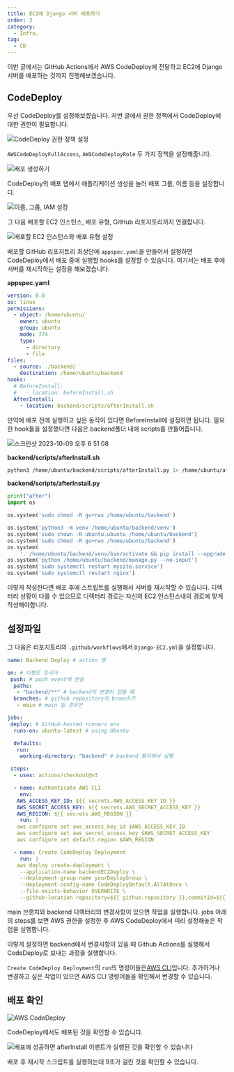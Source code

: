 ```yaml
---
title: EC2에 Django 서버 배포하기
order: 3
category:
  - Infra.
tag:
  - CD
---
```


이번 글에서는 GitHub Actions에서 AWS CodeDeploy에 전달하고 EC2에 Django 서버를 배포하는 것까지 진행해보겠습니다.

## CodeDeploy

우선 CodeDeploy를 설정해보겠습니다.
저번 글에서 권한 정책에서 CodeDeploy에 대한 권한이 필요합니다.

![CodeDeploy 권한 정책 설정](https://github.com/Zamoca42/blog/assets/96982072/45fce0a4-8a7a-41fb-ad82-1a334a6be19b)

`AWSCodeDeployFullAccess`, `AWSCodeDeployRole` 두 가지 정책을 설정해줍니다.

![배포 생성하기](https://github.com/Zamoca42/blog/assets/96982072/42dda19e-267e-4e65-b4b7-19ae538324e9)

CodeDeploy의 배포 탭에서 애플리케이션 생성을 눌러 배포 그룹, 이름 등을 설정합니다.

![이름, 그룹, IAM 설정](https://github.com/Zamoca42/blog/assets/96982072/4fdba4af-bca3-4d7e-b80c-f19e352126dd)

그 다음 배포할 EC2 인스턴스, 배포 유형, GitHub 리포지토리까지 연결합니다.

![배포할 EC2 인스턴스와 배포 유형 설정](https://github.com/Zamoca42/blog/assets/96982072/7168992c-ad23-4d8c-9514-70637bd76e1d)

배포할 GitHub 리포지토리 최상단에 `appspec.yaml`을 만들어서 설정하면 CodeDeploy에서
배포 중에 실행할 hooks를 설정할 수 있습니다.
여기서는 배포 후에 서버를 재시작하는 설정을 해보겠습니다.

**appspec.yaml**

```yaml
version: 0.0
os: linux
permissions:
  - object: /home/ubuntu/
    owner: ubuntu
    group: ubuntu
    mode: 774
    type:
      - directory
      - file
files:
  - source: ./backend/
    destination: /home/ubuntu/backend
hooks:
  # BeforeInstall:
  #   - location: beforeInstall.sh
  AfterInstall:
    - location: backend/scripts/afterInstall.sh
```

만약에 배포 전에 실행하고 싶은 동작이 있다면 BeforeInstall에 설정하면 됩니다.
필요한 hook들을 설정했다면 다음은 backend폴더 내에 scripts를 만들어줍니다.

![스크린샷 2023-10-09 오후 6 51 08](https://github.com/Zamoca42/blog/assets/96982072/2e30f28d-555e-40cb-9e9e-e14373917a3e)

**backend/scripts/afterInstall.sh**

```sh
python3 /home/ubuntu/backend/scripts/afterInstall.py 1> /home/ubuntu/after.log 2> /home/ubuntu/after.err
```

**backend/scripts/afterInstall.py**

```python
print("after")
import os

os.system('sudo chmod -R gu+rwx /home/ubuntu/backend')

os.system('python3 -m venv /home/ubuntu/backend/venv')
os.system('sudo chown -R ubuntu.ubuntu /home/ubuntu/backend')
os.system('sudo chmod -R gu+rwx /home/ubuntu/backend')
os.system(
    '. /home/ubuntu/backend/venv/bin/activate && pip install --upgrade pip && pip install -r /home/ubuntu/backend/requirements/prod.txt && python /home/ubuntu/backend/manage.py migrate --settings=mysite.settings.product')
os.system('python /home/ubuntu/backend/manage.py --no-input')
os.system('sudo systemctl restart mysite.service')
os.system('sudo systemctl restart nginx')
```

이렇게 작성한다면 배포 후에 스트립트를 실행해서 서버를 재시작할 수 있습니다.
디렉터리 상황이 다를 수 있으므로 디렉터리 경로는 자신의 EC2 인스턴스내의 경로에 맞게 작성해야합니다.

## 설정파일

그 다음은 리포지토리의 `.github/workflows`에서 `Django-EC2.yml`을 설정합니다.

```yaml
name: Backend Deploy # action 명

on: # 이벤트 트리거
 push: # push event에 반응
  paths:
   - "backend/**" # backend의 변경이 있을 때
  branches: # github repository의 branch가
   - main # main 일 경우만

jobs:
 deploy: # GitHub-hosted runners env
  runs-on: ubuntu-latest # using Ubuntu

  defaults:
   run:
    working-directory: "backend" # backend 폴더에서 실행

 steps:
  - uses: actions/checkout@v3

  - name: Authenticate AWS CLI
    env:
   AWS_ACCESS_KEY_ID: ${{ secrets.AWS_ACCESS_KEY_ID }}
   AWS_SECRET_ACCESS_KEY: ${{ secrets.AWS_SECRET_ACCESS_KEY }}
   AWS_REGION: ${{ secrets.AWS_REGION }}
    run: |
   aws configure set aws_access_key_id $AWS_ACCESS_KEY_ID
   aws configure set aws_secret_access_key $AWS_SECRET_ACCESS_KEY
   aws configure set default.region $AWS_REGION

  - name: Create CodeDeploy Deployment
    run: |
   aws deploy create-deployment \
    --application-name backendEC2Deploy \
    --deployment-group-name yourDeployGroup \
    --deployment-config-name CodeDeployDefault.AllAtOnce \
    --file-exists-behavior OVERWRITE \
    --github-location repository=${{ github.repository }},commitId=${{ github.sha }}

```

main 브랜치와 backend 디렉터리의 변경사항이 있으면 작업을 실행합니다.
jobs 아래의 steps를 보면 AWS 권한을 설정한 후 AWS CodeDeploy에서 미리 설정해놓은 작업을 실행합니다.

이렇게 설정하면 backend에서 변경사항이 있을 때 Github Actions를 실행해서 CodeDeploy로 보내는 과정을 실행합니다.

`Create CodeDeploy Deployment`의 `run`의 명령어들은[AWS CLI](https://aws.amazon.com/ko/cli/)입니다.
추가하거나 변경하고 싶은 작업이 있으면 AWS CLI 명령어들을 확인해서 변경할 수 있습니다.

## 배포 확인

![AWS CodeDeploy](https://github.com/Zamoca42/vue-django-blog/assets/96982072/46c82e81-59d7-4f8f-8b84-0030be9ce3d3)

CodeDeploy에서도 배포된 것을 확인할 수 있습니다.

![배포에 성공하면 afterInstall 이벤트가 실행된 것을 확인할 수 있습니다](https://github.com/Zamoca42/blog/assets/96982072/7df9b4e7-63f8-432a-8eb8-07acfb36ea7b)

배포 후 재시작 스크립트를 실행하는데 9초가 걸린 것을 확인할 수 있습니다.
